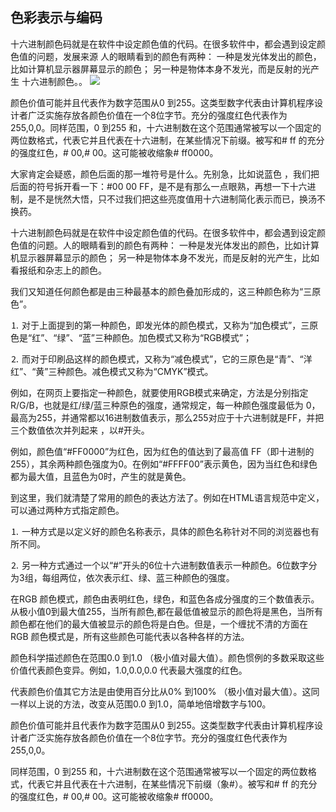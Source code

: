 ## 色彩表示与编码
十六进制颜色码就是在软件中设定颜色值的代码。在很多软件中，都会遇到设定颜色值的问题，发展来源 人的眼睛看到的颜色有两种： 一种是发光体发出的颜色，比如计算机显示器屏幕显示的颜色； 另一种是物体本身不发光，而是反射的光产生 十六进制颜色。。
![](https://ss0.bdstatic.com/70cFvHSh_Q1YnxGkpoWK1HF6hhy/it/u=1541138079,3443741689&fm=26&gp=0.jpg)

颜色价值可能并且代表作为数字范围从0 到255。这类型数字代表由计算机程序设计者广泛实施存放各颜色价值在一个8位字节。充分的强度红色代表作为255,0,0。同样范围，0 到255 和，十六进制数在这个范围通常被写以一个固定的两位数格式，代表它并且代表在十六进制，在某些情况下前缀。被写和# ff 的充分的强度红色，# 00,# 00。这可能被收缩象# ff0000。

大家肯定会疑惑，颜色后面的那一堆符号是什么。先别急，比如说蓝色 ，我们把后面的符号拆开看一下：#00 00 FF，是不是有那么一点眼熟，再想一下十六进制，是不是恍然大悟，只不过我们把这些亮度值用十六进制简化表示而已，换汤不换药。 

十六进制颜色码就是在软件中设定颜色值的代码。在很多软件中，都会遇到设定颜色值的问题。人的眼睛看到的颜色有两种： 一种是发光体发出的颜色，比如计算机显示器屏幕显示的颜色； 另一种是物体本身不发光，而是反射的光产生，比如看报纸和杂志上的颜色。 

我们又知道任何颜色都是由三种最基本的颜色叠加形成的，这三种颜色称为“三原色”。 

⒈ 对于上面提到的第一种颜色，即发光体的颜色模式，又称为“加色模式”，三原色是“红”、“绿”、“蓝”三种颜色。加色模式又称为“RGB模式”； 

⒉ 而对于印刷品这样的颜色模式，又称为“减色模式”，它的三原色是“青”、“洋红”、“黄”三种颜色。减色模式又称为“CMYK”模式。 

例如，在网页上要指定一种颜色，就要使用RGB模式来确定，方法是分别指定R/G/B，也就是红/绿/蓝三种原色的强度，通常规定，每一种颜色强度最低为 0，最高为255，并通常都以16进制数值表示，那么255对应于十六进制就是FF，并把三个数值依次并列起来 ，以#开头。 

例如，颜色值“#FF0000”为红色，因为红色的值达到了最高值 FF（即十进制的255），其余两种颜色强度为0。在例如“#FFFF00”表示黄色，因为当红色和绿色都为最大值，且蓝色为0时，产生的就是黄色。 

到这里，我们就清楚了常用的颜色的表达方法了。例如在HTML语言规范中定义，可以通过两种方式指定颜色。 

⒈ 一种方式是以定义好的颜色名称表示，具体的颜色名称针对不同的浏览器也有所不同。 

⒉ 另一种方式通过一个以“#”开头的6位十六进制数值表示一种颜色。6位数字分为3组，每组两位，依次表示红、绿、蓝三种颜色的强度。 

在RGB 颜色模式，颜色由表明红色，绿色，和蓝色各成分强度的三个数值表示。从极小值0到最大值255，当所有颜色,都在最低值被显示的颜色将是黑色，当所有颜色都在他们的最大值被显示的颜色将是白色。但是，一个缠扰不清的方面在RGB 颜色模式是，所有这些颜色可能代表以各种各样的方法。 

颜色科学描述颜色在范围0.0 到1.0 （极小值对最大值）。颜色惯例的多数采取这些价值代表颜色变异。例如，1.0,0.0,0.0 代表最大强度的红色。 

代表颜色价值其它方法是由使用百分比从0% 到100% （极小值对最大值）。这同一样以上说的方法，改变从范围0.0 到1.0，简单地倍增数字与100。 

颜色价值可能并且代表作为数字范围从0 到255。这类型数字代表由计算机程序设计者广泛实施存放各颜色价值在一个8位字节。充分的强度红色代表作为255,0,0。 

同样范围，0 到255 和，十六进制数在这个范围通常被写以一个固定的两位数格式，代表它并且代表在十六进制，在某些情况下前缀（象#）。被写和# ff 的充分的强度红色，# 00,# 00。这可能被收缩象# ff0000。



